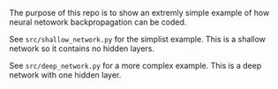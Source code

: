 The purpose of this repo is to show an extremly simple example of how neural netowork backpropagation can be coded.

See `src/shallow_network.py` for the simplist example. This is a shallow network so it contains no hidden layers.

See `src/deep_network.py` for a more complex example. This is a deep network with one hidden layer.
